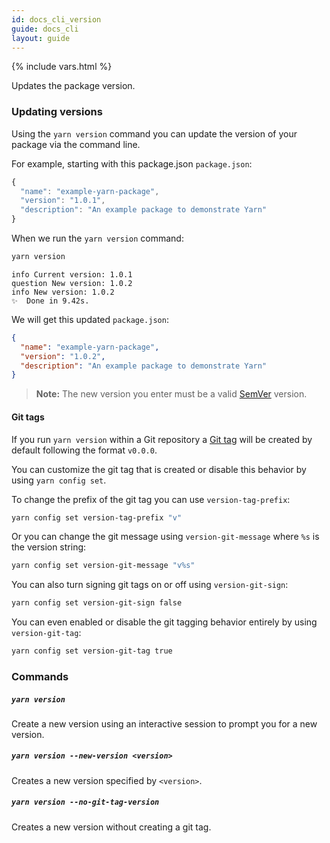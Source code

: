 ```yaml
---
id: docs_cli_version
guide: docs_cli
layout: guide
---
```


{% include vars.html %}

<p class="lead">Updates the package version.</p>

### Updating versions <a class="toc" id="toc-updating-versions" href="#toc-updating-versions"></a>

Using the `yarn version` command you can update the version of your package via
the command line.

For example, starting with this package.json `package.json`:

```js
{
  "name": "example-yarn-package",
  "version": "1.0.1",
  "description": "An example package to demonstrate Yarn"
}
```

When we run the `yarn version` command:

```sh
yarn version
```

```
info Current version: 1.0.1
question New version: 1.0.2
info New version: 1.0.2
✨  Done in 9.42s.
```

We will get this updated `package.json`:

```json
{
  "name": "example-yarn-package",
  "version": "1.0.2",
  "description": "An example package to demonstrate Yarn"
}
```

> **Note:** The new version you enter must be a valid
> [SemVer]({{url_base}}/docs/dependency-versions#toc-semantic-versioning)
> version.

#### Git tags <a class="toc" id="toc-git-tags" href="#toc-git-tags"></a>

If you run `yarn version` within a Git repository a
[Git tag](https://git-scm.com/book/en/v2/Git-Basics-Tagging) will be created by
default following the format `v0.0.0`.

You can customize the git tag that is created or disable this behavior by using
`yarn config set`.

To change the prefix of the git tag you can use `version-tag-prefix`:

```sh
yarn config set version-tag-prefix "v"
```

Or you can change the git message using `version-git-message` where `%s` is the
version string:

```sh
yarn config set version-git-message "v%s"
```

You can also turn signing git tags on or off using `version-git-sign`:

```sh
yarn config set version-git-sign false
```

You can even enabled or disable the git tagging behavior entirely by using
`version-git-tag`:

```sh
yarn config set version-git-tag true
```

### Commands <a class="toc" id="toc-commands" href="#toc-commands"></a>

##### `yarn version` <a class="toc" id="toc-yarn-version" href="#toc-yarn-version"></a>

Create a new version using an interactive session to prompt you for a new
version.

##### `yarn version --new-version <version>` <a class="toc" id="toc-yarn-version-new-version" href="#toc-yarn-version-new-version"></a>

Creates a new version specified by `<version>`.

##### `yarn version --no-git-tag-version` <a class="toc" id="toc-yarn-version-no-git-tag-version" href="#toc-yarn-version-no-git-tag-versiont"></a>

Creates a new version without creating a git tag.
